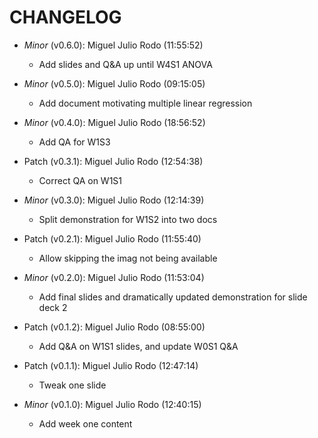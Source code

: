 # CHANGELOG

- *Minor* (v0.6.0): Miguel Julio Rodo (11:55:52)
  - Add slides and Q&A up until W4S1 ANOVA

- *Minor* (v0.5.0): Miguel Julio Rodo (09:15:05)
  - Add document motivating multiple linear regression

- *Minor* (v0.4.0): Miguel Julio Rodo (18:56:52)
  - Add QA for W1S3

- Patch (v0.3.1): Miguel Julio Rodo (12:54:38)
  - Correct QA on W1S1
- *Minor* (v0.3.0): Miguel Julio Rodo (12:14:39)
  - Split demonstration for W1S2 into two docs

- Patch (v0.2.1): Miguel Julio Rodo (11:55:40)
  - Allow skipping the imag not being available
- *Minor* (v0.2.0): Miguel Julio Rodo (11:53:04)
  - Add final slides and dramatically updated demonstration for slide deck 2

- Patch (v0.1.2): Miguel Julio Rodo (08:55:00)
  - Add Q&A on W1S1 slides, and update W0S1 Q&A
- Patch (v0.1.1): Miguel Julio Rodo (12:47:14)
  - Tweak one slide
- *Minor* (v0.1.0): Miguel Julio Rodo (12:40:15)
  - Add week one content


